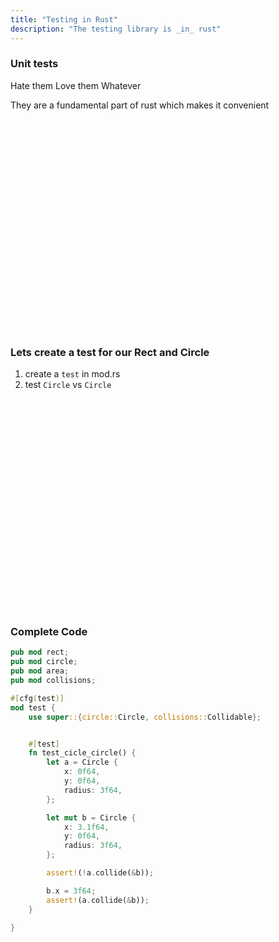 ```yaml
---
title: "Testing in Rust"
description: "The testing library is _in_ rust"
---
```


### Unit tests
Hate them
Love them
Whatever

They are a fundamental part of rust which makes it convenient

<br/>
<br/>
<br/>
<br/>
<br/>
<br/>
<br/>
<br/>
<br/>
<br/>
<br/>
<br/>
<br/>
<br/>
<br/>
<br/>
<br/>
<br/>
<br/>
<br/>

### Lets create a test for our Rect and Circle
1. create a `test` in mod.rs
1. test `Circle` vs `Circle`

<br/>
<br/>
<br/>
<br/>
<br/>
<br/>
<br/>
<br/>
<br/>
<br/>
<br/>
<br/>
<br/>
<br/>
<br/>
<br/>
<br/>
<br/>
<br/>
<br/>

### Complete Code

```rust
pub mod rect;
pub mod circle;
pub mod area;
pub mod collisions;

#[cfg(test)]
mod test {
    use super::{circle::Circle, collisions::Collidable};


    #[test]
    fn test_cicle_circle() {
        let a = Circle {
            x: 0f64,
            y: 0f64,
            radius: 3f64,
        };

        let mut b = Circle {
            x: 3.1f64,
            y: 0f64,
            radius: 3f64,
        };

        assert!(!a.collide(&b));

        b.x = 3f64;
        assert!(a.collide(&b));
    }

}
```

<br/>
<br/>
<br/>
<br/>
<br/>
<br/>
<br/>
<br/>
<br/>
<br/>
<br/>
<br/>
<br/>
<br/>
<br/>
<br/>
<br/>
<br/>
<br/>
<br/>

